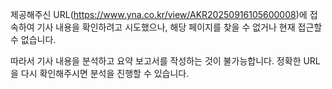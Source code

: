 제공해주신 URL(https://www.yna.co.kr/view/AKR20250916105600008)에 접속하여 기사 내용을 확인하려고 시도했으나, 해당 페이지를 찾을 수 없거나 현재 접근할 수 없습니다.

따라서 기사 내용을 분석하고 요약 보고서를 작성하는 것이 불가능합니다. 정확한 URL을 다시 확인해주시면 분석을 진행할 수 있습니다.